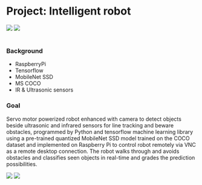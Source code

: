 # Project: Intelligent robot



<div>
<a href="https://gifyu.com/image/SHiIh"><img src="https://s8.gifyu.com/images/imagee81f58390eec4343.gif" border="0"/></a>
<a href="https://gifyu.com/image/SHi7o"><img src="https://s8.gifyu.com/images/detcce34c84e2111fe0.gif" border="0"/></a>
</div>
</br>



### Background

* RaspberryPi 
* Tensorflow
* MobileNet SSD 
* MS COCO 
* IR & Ultrasonic sensors

### Goal

Servo motor powerized robot enhanced with camera to detect objects beside ultrasonic and infrared sensors for line tracking and beware obstacles, programmed by Python and tensorflow machine learning library using a pre-trained quantized MobileNet SSD model trained on the COCO dataset and implemented on Raspberry Pi to control robot remotely via VNC as a remote desktop connection. The robot walks through and avoids obstacles  and classifies seen objects in real-time and grades the prediction possibilities.
</br>
<div>
<a href="https://gifyu.com/image/SHC4K"><img src="https://s8.gifyu.com/images/imagee357fbb283b6a0f6.md.gif" border="0"/></a>
<a href="https://gifyu.com/image/SHC4H"><img src="https://s8.gifyu.com/images/imagef59e1c9818592f0a.md.gif" border="0"/></a>
</div>
